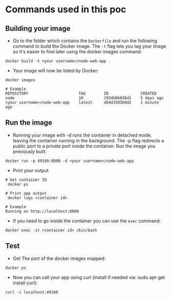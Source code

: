 # Commands used in this poc

## Building your image

- Go to the folder which contains the `Dockerfile` and run the following command to build the Docker image. The `-t` flag lets you tag your image so it's easier to find later using the docker images command:

```CMD
docker build -t <your username>/node-web-app .
```

- Your image will now be listed by Docker:

```SHELL
docker images

# Example
REPOSITORY                      TAG        ID              CREATED
node                            10         1934b0b038d1    5 days ago
<your username>/node-web-app    latest     d64d3505b0d2    1 minute ago
```

## Run the image

- Running your image with -d runs the container in detached mode, leaving the container running in the background. The -p flag redirects a public port to a private port inside the container. Run the image you previously built:

```SHELL
docker run -p 49160:8080 -d <your username>/node-web-app
```

- Print your output

```SHELL
# Get container ID
 docker ps

# Print app output
 docker logs <container id>

# Example
Running on http://localhost:8080
```

- If you need to go inside the container you can use the `exec` command:

```SHELL
docker exec -it <container id> /bin/bash
```

## Test

- Get The port of the docker images mapped:

```SHELL
docker ps
```

- Now you can call your app using curl (install if needed via: sudo apt-get install curl):

```SHELL
curl -i localhost:49160
```
